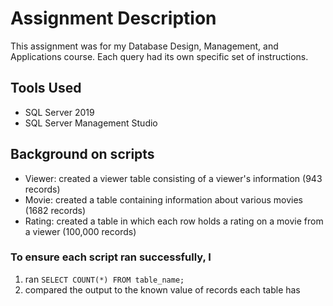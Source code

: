 # Assignment Description
<p>This assignment was for my Database Design, Management, and Applications course. Each query had its own specific set of instructions.</p>

## Tools Used
* SQL Server 2019
* SQL Server Management Studio

## Background on scripts
* Viewer: created a viewer table consisting of a viewer's information (943 records)
* Movie: created a table containing information about various movies (1682 records)
* Rating: created a table in which each row holds a rating on a movie from a viewer (100,000 records)

### To ensure each script ran successfully, I
1. ran `SELECT COUNT(*) FROM table_name;`
2. compared the output to the known value of records each table has
